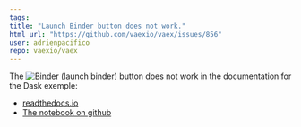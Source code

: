 ```yaml
---
tags: 
title: "Launch Binder button does not work."
html_url: "https://github.com/vaexio/vaex/issues/856"
user: adrienpacifico
repo: vaexio/vaex
---
```


The  [![Binder](https://mybinder.org/badge_logo.svg)]() (launch binder) button does not work in the documentation for the Dask exemple:

- [readthedocs.io](https://vaex.readthedocs.io/en/latest/example_dask.html)
- [The notebook on github](https://github.com/vaexio/vaex/blob/master/docs/source/example_dask.ipynb) 